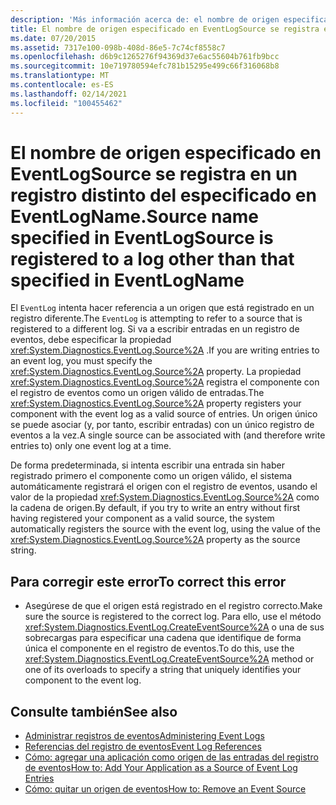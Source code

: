 ```yaml
---
description: 'Más información acerca de: el nombre de origen especificado en EventLogSource se registra en un registro distinto del especificado en EventLogName'
title: El nombre de origen especificado en EventLogSource se registra en un registro distinto del especificado en EventLogName.
ms.date: 07/20/2015
ms.assetid: 7317e100-098b-408d-86e5-7c74cf8558c7
ms.openlocfilehash: d6b9c1265276f94369d37e6ac55604b761fb9bcc
ms.sourcegitcommit: 10e719780594efc781b15295e499c66f316068b8
ms.translationtype: MT
ms.contentlocale: es-ES
ms.lasthandoff: 02/14/2021
ms.locfileid: "100455462"
---
```

# <a name="source-name-specified-in-eventlogsource-is-registered-to-a-log-other-than-that-specified-in-eventlogname"></a><span data-ttu-id="54c52-103">El nombre de origen especificado en EventLogSource se registra en un registro distinto del especificado en EventLogName.</span><span class="sxs-lookup"><span data-stu-id="54c52-103">Source name specified in EventLogSource is registered to a log other than that specified in EventLogName</span></span>

<span data-ttu-id="54c52-104">El `EventLog` intenta hacer referencia a un origen que está registrado en un registro diferente.</span><span class="sxs-lookup"><span data-stu-id="54c52-104">The `EventLog` is attempting to refer to a source that is registered to a different log.</span></span> <span data-ttu-id="54c52-105">Si va a escribir entradas en un registro de eventos, debe especificar la propiedad <xref:System.Diagnostics.EventLog.Source%2A> .</span><span class="sxs-lookup"><span data-stu-id="54c52-105">If you are writing entries to an event log, you must specify the <xref:System.Diagnostics.EventLog.Source%2A> property.</span></span> <span data-ttu-id="54c52-106">La propiedad <xref:System.Diagnostics.EventLog.Source%2A> registra el componente con el registro de eventos como un origen válido de entradas.</span><span class="sxs-lookup"><span data-stu-id="54c52-106">The <xref:System.Diagnostics.EventLog.Source%2A> property registers your component with the event log as a valid source of entries.</span></span> <span data-ttu-id="54c52-107">Un origen único se puede asociar (y, por tanto, escribir entradas) con un único registro de eventos a la vez.</span><span class="sxs-lookup"><span data-stu-id="54c52-107">A single source can be associated with (and therefore write entries to) only one event log at a time.</span></span>  
  
 <span data-ttu-id="54c52-108">De forma predeterminada, si intenta escribir una entrada sin haber registrado primero el componente como un origen válido, el sistema automáticamente registrará el origen con el registro de eventos, usando el valor de la propiedad <xref:System.Diagnostics.EventLog.Source%2A> como la cadena de origen.</span><span class="sxs-lookup"><span data-stu-id="54c52-108">By default, if you try to write an entry without first having registered your component as a valid source, the system automatically registers the source with the event log, using the value of the <xref:System.Diagnostics.EventLog.Source%2A> property as the source string.</span></span>  
  
## <a name="to-correct-this-error"></a><span data-ttu-id="54c52-109">Para corregir este error</span><span class="sxs-lookup"><span data-stu-id="54c52-109">To correct this error</span></span>  
  
- <span data-ttu-id="54c52-110">Asegúrese de que el origen está registrado en el registro correcto.</span><span class="sxs-lookup"><span data-stu-id="54c52-110">Make sure the source is registered to the correct log.</span></span> <span data-ttu-id="54c52-111">Para ello, use el método <xref:System.Diagnostics.EventLog.CreateEventSource%2A> o una de sus sobrecargas para especificar una cadena que identifique de forma única el componente en el registro de eventos.</span><span class="sxs-lookup"><span data-stu-id="54c52-111">To do this, use the <xref:System.Diagnostics.EventLog.CreateEventSource%2A> method or one of its overloads to specify a string that uniquely identifies your component to the event log.</span></span>  
  
## <a name="see-also"></a><span data-ttu-id="54c52-112">Consulte también</span><span class="sxs-lookup"><span data-stu-id="54c52-112">See also</span></span>

- <span data-ttu-id="54c52-113">[Administrar registros de eventos](/previous-versions/visualstudio/visual-studio-2008/4f69axw4(v=vs.90))</span><span class="sxs-lookup"><span data-stu-id="54c52-113">[Administering Event Logs](/previous-versions/visualstudio/visual-studio-2008/4f69axw4(v=vs.90))</span></span>
- <span data-ttu-id="54c52-114">[Referencias del registro de eventos](/previous-versions/visualstudio/visual-studio-2008/k43k9z2a(v=vs.90))</span><span class="sxs-lookup"><span data-stu-id="54c52-114">[Event Log References](/previous-versions/visualstudio/visual-studio-2008/k43k9z2a(v=vs.90))</span></span>
- <span data-ttu-id="54c52-115">[Cómo: agregar una aplicación como origen de las entradas del registro de eventos](/previous-versions/visualstudio/visual-studio-2008/xz73e171(v=vs.90))</span><span class="sxs-lookup"><span data-stu-id="54c52-115">[How to: Add Your Application as a Source of Event Log Entries](/previous-versions/visualstudio/visual-studio-2008/xz73e171(v=vs.90))</span></span>
- <span data-ttu-id="54c52-116">[Cómo: quitar un origen de eventos](/previous-versions/visualstudio/visual-studio-2008/k57466fc(v=vs.90))</span><span class="sxs-lookup"><span data-stu-id="54c52-116">[How to: Remove an Event Source](/previous-versions/visualstudio/visual-studio-2008/k57466fc(v=vs.90))</span></span>
